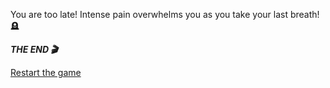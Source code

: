 You are too late! Intense pain overwhelms you as you take your last breath! 🪦

***THE END 🎬***

[Restart the game](../begin-journey.md)
